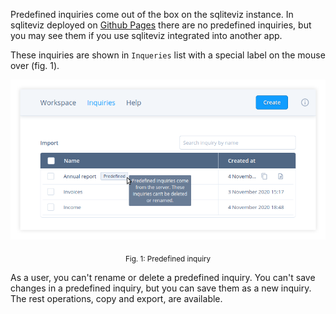 Predefined inquiries come out of the box on the sqliteviz instance. In sqliteviz
deployed on [Github Pages][1] there are no predefined inquiries, but you may
see them if you use sqliteviz integrated into another app.

These inquiries are shown in `Inqueries` list with a special label on the mouse
over (fig. 1).

<p align="center">
   <img class="figure" src="./img/Screenshot_predefined.png?0.15.0"
    width="700"/>
</p>
<p align="center">
  <sub>
    Fig. 1: Predefined inquiry
  </sub>
</p>

As a user, you can't rename or delete a predefined inquiry. You can't save
changes in a predefined inquiry, but you can save them as a new inquiry. The
rest operations, copy and export, are available.

[1]: https://lana-k.github.io/sqliteviz
